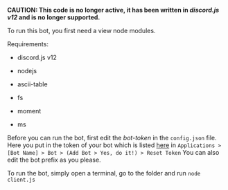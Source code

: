**CAUTION: This code is no longer active, it has been written in *discord.js v12* and is no longer supported.**

To run this bot, you first need a view node modules. 

Requirements:

* discord.js v12

* nodejs

* ascii-table

* fs

* moment

* ms

Before you can run the bot, first edit the *bot-token* in the `config.json` file. Here you put in the token of your bot which is listed [here](https://discord.com/developers) in `Applications > [Bot Name] > Bot > (Add Bot > Yes, do it!) > Reset Token` You can also edit the bot prefix as you please. 

To run the bot, simply open a terminal, go to the folder and run `node client.js`
